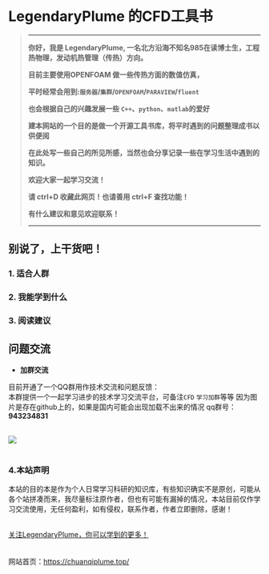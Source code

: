 # LegendaryPlume 的CFD工具书 

>---
>
>**你好，我是 LegendaryPlume, 一名北方沿海不知名985在读博士生，工程热物理，发动机热管理（传热）方向。**
>
>**目前主要使用OPENFOAM 做一些传热方面的数值仿真，**
>
>**平时经常会用到:`服务器`/`集群`/`OPENFOAM`/`PARAVIEW`/`fluent`**
>
>**也会根据自己的兴趣发展一些 `C++`、`python`、`matlab`的爱好**
>
>**建本网站的一个目的是做一个开源工具书库，将平时遇到的问题整理成书以供便阅**
>
>**在此处写一些自己的所见所感，当然也会分享记录一些在学习生活中遇到的知识。**
>
>**欢迎大家一起学习交流！**
>
>**请 ctrl+D 收藏此网页！也请善用 ctrl+F 查找功能！**
>
>**有什么建议和意见欢迎联系！**
>
>---


## 别说了，上干货吧！<!-- {docsify-ignore-all} -->


### 1. 适合人群



### 2. 我能学到什么



### 3. 阅读建议



## 问题交流

- **加群交流**

目前开通了一个QQ群用作技术交流和问题反馈：  
本群提供一个一起学习进步的技术学习交流平台，可备注`CFD` `学习加群`等等
因为图片是存在github上的，如果是国内可能会出现加载不出来的情况 qq群号：**943234831**



<br/>
<div align="left">
    <img src=assets/pic/LegendaryPlume.png> 
</div>
<br/>  

### 4.本站声明
本站的目的本是作为个人日常学习科研的知识库，有些知识确实不是原创，可能从各个站拼凑而来，我尽量标注原作者，但也有可能有漏掉的情况，本站目前仅作学习交流使用，无任何盈利，如有侵权，联系作者，作者立即删除，感谢！

<br/>
<div align="left">
    <a href="https://github.com/LegendaryPlume">关注LegendaryPlume，你可以学到的更多！</a>
</div>
<br/>  


<br/>
<div align="left">
    网站首页：<a href="https://chuanqiplume.top">https://chuanqiplume.top/</a>
</div>
<br/>  


